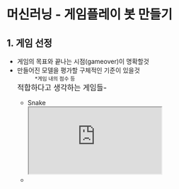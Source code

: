 # <strong>머신러닝</strong> - 게임플레이 봇 만들기

## 1. 게임 선정
<ul>
<li>게임의 목표와 끝나는 시점(gameover)이 명확할것</li>
<li>만들어진 모델을 평가할 구체적인 기준이 있을것<dd><small>*게임 내의 점수 등</small></dd></li>
<big>적합하다고 생각하는 게임들-</big>
<ul><li>Snake<br><iframe src="http://www.menet.umn.edu/~dockt036/snake.html"></iframe></li><li></li></ul>
</ul>
